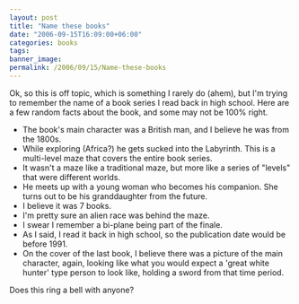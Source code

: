 ```yaml
---
layout: post
title: "Name these books"
date: "2006-09-15T16:09:00+06:00"
categories: books 
tags: 
banner_image: 
permalink: /2006/09/15/Name-these-books
---
```


Ok, so this is off topic, which is something I rarely do (ahem), but I'm trying to remember the name of a book series I read back in high school. Here are a few random facts about the book, and some may not be 100% right.

<ul>
<li>The book's main character was a British man, and I believe he was from the 1800s.
<li>While exploring (Africa?) he gets sucked into the Labyrinth. This is a multi-level maze that covers the entire book series.
<li>It wasn't a maze like a traditional maze, but more like a series of "levels" that were different worlds.
<li>He meets up with a young woman who becomes his companion. She turns out to be his granddaughter from the future.
<li>I believe it was 7 books.
<li>I'm pretty sure an alien race was behind the maze.
<li>I swear I remember a bi-plane being part of the finale.
<li>As I said, I read it back in high school, so the publication date would be before 1991.
<li>On the cover of the last book, I believe there was a picture of the main character, again, looking like what you would expect a 'great white hunter' type person to look like, holding a sword from that time period.
</ul>

Does this ring a bell with anyone?